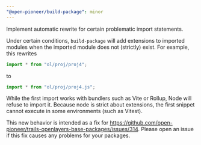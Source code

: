 ```yaml
---
"@open-pioneer/build-package": minor
---
```


Implement automatic rewrite for certain problematic import statements.

Under certain conditions, `build-package` will add extensions to imported modules when the imported module does not (strictly) exist.
For example, this rewrites

```js
import * from "ol/proj/proj4";
```

to

```js
import * from "ol/proj/proj4.js";
```

While the first import works with bundlers such as Vite or Rollup, Node will refuse to import it.
Because node is strict about extensions, the first snippet cannot execute in some environments (such as Vitest).

This new behavior is intended as a fix for https://github.com/open-pioneer/trails-openlayers-base-packages/issues/314.
Please open an issue if this fix causes any problems for your packages.
